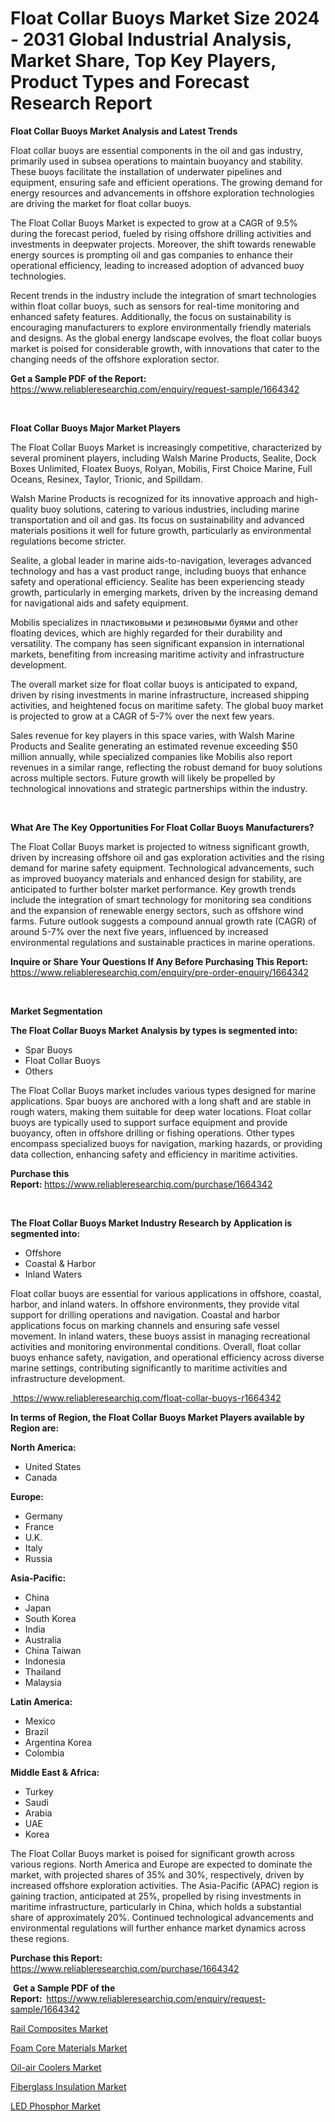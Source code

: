 <p><h1>Float Collar Buoys Market Size 2024 - 2031 Global Industrial Analysis, Market Share, Top Key Players, Product Types and Forecast Research Report</h1></p><p><strong>Float Collar Buoys Market Analysis and Latest Trends</strong></p>
<p><p>Float collar buoys are essential components in the oil and gas industry, primarily used in subsea operations to maintain buoyancy and stability. These buoys facilitate the installation of underwater pipelines and equipment, ensuring safe and efficient operations. The growing demand for energy resources and advancements in offshore exploration technologies are driving the market for float collar buoys.</p><p>The Float Collar Buoys Market is expected to grow at a CAGR of 9.5% during the forecast period, fueled by rising offshore drilling activities and investments in deepwater projects. Moreover, the shift towards renewable energy sources is prompting oil and gas companies to enhance their operational efficiency, leading to increased adoption of advanced buoy technologies.</p><p>Recent trends in the industry include the integration of smart technologies within float collar buoys, such as sensors for real-time monitoring and enhanced safety features. Additionally, the focus on sustainability is encouraging manufacturers to explore environmentally friendly materials and designs. As the global energy landscape evolves, the float collar buoys market is poised for considerable growth, with innovations that cater to the changing needs of the offshore exploration sector.</p></p>
<p><strong>Get a Sample PDF of the Report:&nbsp;</strong> <a href="https://www.reliableresearchiq.com/enquiry/request-sample/1664342?utm_campaign=1144&utm_medium=2&utm_source=Github&utm_content=ia&utm_term=09122024&utm_id=float-collar-buoys">https://www.reliableresearchiq.com/enquiry/request-sample/1664342</a></p>
<p>&nbsp;</p>
<p><strong>Float Collar Buoys Major Market Players</strong></p>
<p><p>The Float Collar Buoys Market is increasingly competitive, characterized by several prominent players, including Walsh Marine Products, Sealite, Dock Boxes Unlimited, Floatex Buoys, Rolyan, Mobilis, First Choice Marine, Full Oceans, Resinex, Taylor, Trionic, and Spilldam. </p><p>Walsh Marine Products is recognized for its innovative approach and high-quality buoy solutions, catering to various industries, including marine transportation and oil and gas. Its focus on sustainability and advanced materials positions it well for future growth, particularly as environmental regulations become stricter.</p><p>Sealite, a global leader in marine aids-to-navigation, leverages advanced technology and has a vast product range, including buoys that enhance safety and operational efficiency. Sealite has been experiencing steady growth, particularly in emerging markets, driven by the increasing demand for navigational aids and safety equipment.</p><p>Mobilis specializes in пластиковыми и резиновыми буями and other floating devices, which are highly regarded for their durability and versatility. The company has seen significant expansion in international markets, benefiting from increasing maritime activity and infrastructure development.</p><p>The overall market size for float collar buoys is anticipated to expand, driven by rising investments in marine infrastructure, increased shipping activities, and heightened focus on maritime safety. The global buoy market is projected to grow at a CAGR of 5-7% over the next few years.</p><p>Sales revenue for key players in this space varies, with Walsh Marine Products and Sealite generating an estimated revenue exceeding $50 million annually, while specialized companies like Mobilis also report revenues in a similar range, reflecting the robust demand for buoy solutions across multiple sectors. Future growth will likely be propelled by technological innovations and strategic partnerships within the industry.</p></p>
<p>&nbsp;</p>
<p><strong>What Are The Key Opportunities For Float Collar Buoys Manufacturers?</strong></p>
<p><p>The Float Collar Buoys market is projected to witness significant growth, driven by increasing offshore oil and gas exploration activities and the rising demand for marine safety equipment. Technological advancements, such as improved buoyancy materials and enhanced design for stability, are anticipated to further bolster market performance. Key growth trends include the integration of smart technology for monitoring sea conditions and the expansion of renewable energy sectors, such as offshore wind farms. Future outlook suggests a compound annual growth rate (CAGR) of around 5-7% over the next five years, influenced by increased environmental regulations and sustainable practices in marine operations.</p></p>
<p><strong>Inquire or Share Your Questions If Any Before Purchasing This Report:</strong> <a href="https://www.reliableresearchiq.com/enquiry/pre-order-enquiry/1664342?utm_campaign=1144&utm_medium=2&utm_source=Github&utm_content=ia&utm_term=09122024&utm_id=float-collar-buoys">https://www.reliableresearchiq.com/enquiry/pre-order-enquiry/1664342</a></p>
<p>&nbsp;</p>
<p><strong>Market Segmentation</strong></p>
<p><strong>The Float Collar Buoys Market Analysis by types is segmented into:</strong></p>
<p><ul><li>Spar Buoys</li><li>Float Collar Buoys</li><li>Others</li></ul></p>
<p><p>The Float Collar Buoys market includes various types designed for marine applications. Spar buoys are anchored with a long shaft and are stable in rough waters, making them suitable for deep water locations. Float collar buoys are typically used to support surface equipment and provide buoyancy, often in offshore drilling or fishing operations. Other types encompass specialized buoys for navigation, marking hazards, or providing data collection, enhancing safety and efficiency in maritime activities.</p></p>
<p><strong>Purchase this Report:&nbsp;</strong><a href="https://www.reliableresearchiq.com/purchase/1664342?utm_campaign=1144&utm_medium=2&utm_source=Github&utm_content=ia&utm_term=09122024&utm_id=float-collar-buoys">https://www.reliableresearchiq.com/purchase/1664342</a></p>
<p>&nbsp;</p>
<p><strong>The Float Collar Buoys Market Industry Research by Application is segmented into:</strong></p>
<p><ul><li>Offshore</li><li>Coastal & Harbor</li><li>Inland Waters</li></ul></p>
<p><p>Float collar buoys are essential for various applications in offshore, coastal, harbor, and inland waters. In offshore environments, they provide vital support for drilling operations and navigation. Coastal and harbor applications focus on marking channels and ensuring safe vessel movement. In inland waters, these buoys assist in managing recreational activities and monitoring environmental conditions. Overall, float collar buoys enhance safety, navigation, and operational efficiency across diverse marine settings, contributing significantly to maritime activities and infrastructure development.</p></p>
<p><a href="https://www.reliableresearchiq.com/float-collar-buoys-r1664342?utm_campaign=1144&utm_medium=2&utm_source=Github&utm_content=ia&utm_term=09122024&utm_id=float-collar-buoys">&nbsp;https://www.reliableresearchiq.com/float-collar-buoys-r1664342</a></p>
<p><strong>In terms of Region, the Float Collar Buoys Market Players available by Region are:</strong></p>
<p>
    <p> <strong> North America: </strong>
        <ul>
            <li>United States</li>
            <li>Canada</li>
        </ul>
        </p> 
    <p> <strong> Europe: </strong>
        <ul>
            <li>Germany</li>
            <li>France</li>
            <li>U.K.</li>
            <li>Italy</li>
            <li>Russia</li>
        </ul>
        </p> 
    <p> <strong> Asia-Pacific: </strong>
        <ul>
            <li>China</li>
            <li>Japan</li>
            <li>South Korea</li>
            <li>India</li>
            <li>Australia</li>
            <li>China Taiwan</li>
            <li>Indonesia</li>
            <li>Thailand</li>
            <li>Malaysia</li>
        </ul>
        </p> 
    <p> <strong> Latin America: </strong>
        <ul>
            <li>Mexico</li>
            <li>Brazil</li>
            <li>Argentina Korea</li>
            <li>Colombia</li>
        </ul>
        </p> 
    <p> <strong> Middle East & Africa: </strong>
        <ul>
            <li>Turkey</li>
            <li>Saudi</li>
            <li>Arabia</li>
            <li>UAE</li>
            <li>Korea</li>
        </ul>
    </p>
    </p>
<p><p>The Float Collar Buoys market is poised for significant growth across various regions. North America and Europe are expected to dominate the market, with projected shares of 35% and 30%, respectively, driven by increased offshore exploration activities. The Asia-Pacific (APAC) region is gaining traction, anticipated at 25%, propelled by rising investments in maritime infrastructure, particularly in China, which holds a substantial share of approximately 20%. Continued technological advancements and environmental regulations will further enhance market dynamics across these regions.</p></p>
<p><strong>Purchase this Report: </strong><a href="https://www.reliableresearchiq.com/purchase/1664342?utm_campaign=1144&utm_medium=2&utm_source=Github&utm_content=ia&utm_term=09122024&utm_id=float-collar-buoys">https://www.reliableresearchiq.com/purchase/1664342</a></p>
<p>&nbsp;<strong>Get a Sample PDF of the Report:&nbsp;&nbsp;</strong><a href="https://www.reliableresearchiq.com/enquiry/request-sample/1664342?utm_campaign=1144&utm_medium=2&utm_source=Github&utm_content=ia&utm_term=09122024&utm_id=float-collar-buoys">https://www.reliableresearchiq.com/enquiry/request-sample/1664342</a></p>
<p><strong></strong></p>
<p><p><a href="https://www.linkedin.com/pulse/understanding-rail-composites-market-competitor-analysis-cagr-qykic?utm_campaign=1144&utm_medium=2&utm_source=Github&utm_content=ia&utm_term=09122024&utm_id=float-collar-buoys">Rail Composites Market</a></p><p><a href="https://www.linkedin.com/pulse/analytics-driven-insights-foam-core-materials-market-revenue-growth-dtcsc?utm_campaign=1144&utm_medium=2&utm_source=Github&utm_content=ia&utm_term=09122024&utm_id=float-collar-buoys">Foam Core Materials Market</a></p><p><a href="https://github.com/aikinzul446/Market-Research-Report-List-1/blob/main/oil-air-coolers-market.md?utm_campaign=1144&utm_medium=2&utm_source=Github&utm_content=ia&utm_term=09122024&utm_id=float-collar-buoys">Oil-air Coolers Market</a></p><p><a href="https://www.linkedin.com/pulse/growth-forecast-fiberglass-insulation-market-122-cagr-2024-2031-9pjec?utm_campaign=1144&utm_medium=2&utm_source=Github&utm_content=ia&utm_term=09122024&utm_id=float-collar-buoys">Fiberglass Insulation Market</a></p><p><a href="https://www.linkedin.com/pulse/financial-insights-market-potential-led-phosphor-research-report-miduc?utm_campaign=1144&utm_medium=2&utm_source=Github&utm_content=ia&utm_term=09122024&utm_id=float-collar-buoys">LED Phosphor Market</a></p></p>